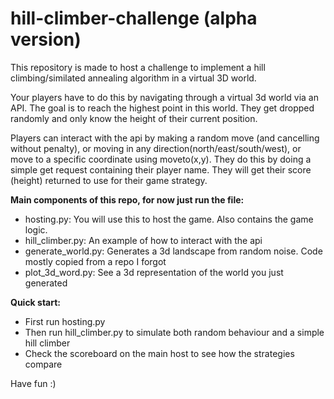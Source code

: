 # hill-climber-challenge (alpha version)

This repository is made to host a challenge to implement a hill climbing/similated annealing algorithm in a virtual 3D world.

Your players have to do this by navigating through a virtual 3d world via an API. The goal is to reach the highest point in this world.
They get dropped randomly and only know the height of their current position.

Players can interact with the api by making a random move (and cancelling without penalty), or moving in any direction(north/east/south/west), 
or move to a specific coordinate using moveto(x,y). They do this by doing a simple get request containing their player name. They will get their score (height) returned to use for their game strategy.

**Main components of this repo, for now just run the file:**
- hosting.py: You will use this to host the game. Also contains the game logic.
- hill_climber.py: An example of how to interact with the api
- generate_world.py: Generates a 3d landscape from random noise. Code mostly copied from a repo I forgot
- plot_3d_word.py: See a 3d representation of the world you just generated

**Quick start:**
- First run hosting.py
- Then run hill_climber.py to simulate both random behaviour and a simple hill climber
- Check the scoreboard on the main host to see how the strategies compare

Have fun :)
